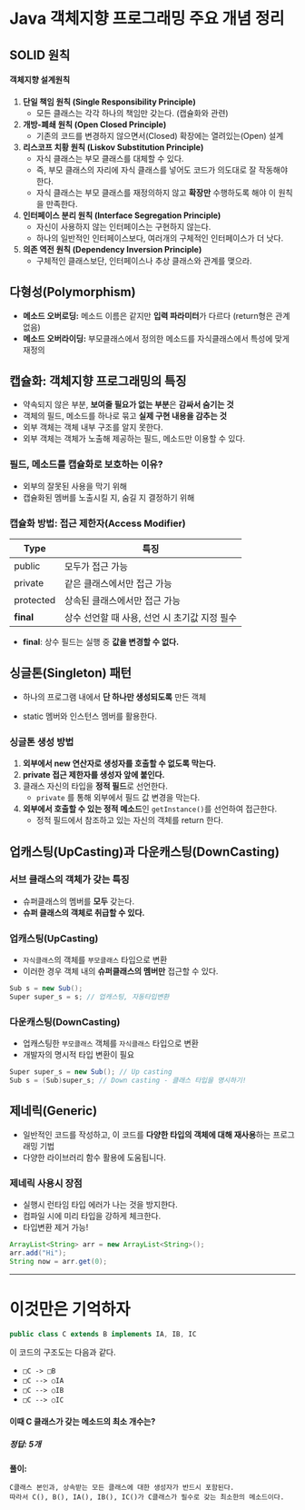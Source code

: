 # Java 객체지향 프로그래밍 주요 개념 정리



## SOLID 원칙

#### 객체지향 설계원칙

1. **단일 책임 원칙 (Single Responsibility Principle)**
   - 모든 클래스는 각각 하나의 책임만 갖는다. (캡슐화와 관련)
2. **개방-폐쇄 원칙 (Open Closed Principle)**
   - 기존의 코드를 변경하지 않으면서(Closed) 확장에는 열려있는(Open) 설계
3. **리스코프 치황 원칙 (Liskov Substitution Principle)**
   - 자식 클래스는 부모 클래스를 대체할 수 있다.
   - 즉, 부모 클래스의 자리에 자식 클래스를 넣어도 코드가 의도대로 잘 작동해야 한다.
   - 자식 클래스는 부모 클래스를 재정의하지 않고 **확장만** 수행하도록 해야 이 원칙을 만족한다.
4. **인터페이스 분리 원칙 (Interface Segregation Principle)**
   - 자신이 사용하지 않는 인터페이스는 구현하지 않는다.
   - 하나의 일반적인 인터페이스보다, 여러개의 구체적인 인터페이스가 더 낫다.
5. **의존 역전 원칙 (Dependency Inversion Principle)**
   - 구체적인 클래스보단, 인터페이스나 추상 클래스와 관계를 맺으라.



## 다형성(Polymorphism)

- **메소드 오버로딩:** 메소드 이름은 같지만 **입력 파라미터**가 다르다 (return형은 관계없음)
- **메소드 오버라이딩:** 부모클래스에서 정의한 메소드를 자식클래스에서 특성에 맞게 재정의



## 캡슐화: 객체지향 프로그래밍의 특징

* 약속되지 않은 부분, **보여줄 필요가 없는 부분**은 **감싸서 숨기는 것**
* 객체의 필드, 메소드를 하나로 묶고 **실제 구현 내용을 감추는 것**
* 외부 객체는 객체 내부 구조를 알지 못한다.
* 외부 객체는 객체가 노출해 제공하는 필드, 메소드만 이용할 수 있다.



### 필드, 메소드를 캡슐화로 보호하는 이유?

* 외부의 잘못된 사용을 막기 위해
* 캡슐화된 멤버를 노출시킬 지, 숨길 지 결정하기 위해



### 캡슐화 방법: 접근 제한자(Access Modifier)

| Type      | 특징                                          |
| --------- | --------------------------------------------- |
| public    | 모두가 접근 가능                              |
| private   | 같은 클래스에서만 접근 가능                   |
| protected | 상속된 클래스에서만 접근 가능                 |
| **final** | 상수 선언할 때 사용, 선언 시 초기값 지정 필수 |

* **final**: 상수 필드는 실행 중 **값을 변경할 수 없다.**



## 싱글톤(Singleton) 패턴

* 하나의 프로그램 내에서 **단 하나만 생성되도록** 만든 객체

* static 멤버와 인스턴스 멤버를 활용한다.



### 싱글톤 생성 방법

1. **외부에서 new 연산자로 생성자를 호출할 수 없도록 막는다.**
2. **private 접근 제한자를 생성자 앞에 붙인다.**
3. 클래스 자신의 타입을 **정적 필드**로 선언한다.
   - `private` 를 통해 외부에서 필드 값 변경을 막는다.
4. **외부에서 호출할 수 있는 정적 메소드**인 `getInstance()`를 선언하여 접근한다.
   - 정적 필드에서 참조하고 있는 자신의 객체를 return 한다.





## 업캐스팅(UpCasting)과 다운캐스팅(DownCasting)

### 서브 클래스의 객체가 갖는 특징

- 슈퍼클래스의 멤버를 **모두** 갖는다.
- **슈퍼 클래스의 객체로 취급할 수 있다.**



### 업캐스팅(UpCasting)

- `자식클래스`의 객체를 `부모클래스` 타입으로 변환
- 이러한 경우 객체 내의 **슈퍼클래스의 멤버만** 접근할 수 있다.

```java
Sub s = new Sub();
Super super_s = s; // 업캐스팅, 자동타입변환
```



### 다운캐스팅(DownCasting)

- 업캐스팅한 `부모클래스` 객체를 `자식클래스` 타입으로 변환
- 개발자의 명시적 타입 변환이 필요

```java
Super super_s = new Sub(); // Up casting
Sub s = (Sub)super_s; // Down casting - 클래스 타입을 명시하기!
```



## 제네릭(Generic)

- 일반적인 코드를 작성하고, 이 코드를 **다양한 타입의 객체에 대해 재사용**하는 프로그래밍 기법
- 다양한 라이브러리 함수 활용에 도움됩니다.



### 제네릭 사용시 장점

- 실행시 런타임 타입 에러가 나는 것을 방지한다.
- 컴파일 시에 미리 타입을 강하게 체크한다.
- 타입변환 제거 가능!

```java
ArrayList<String> arr = new ArrayList<String>();
arr.add("Hi");
String now = arr.get(0);
```



---



# 이것만은 기억하자



```java
public class C extends B implements IA, IB, IC
```

이 코드의 구조도는 다음과 같다.

- `□C -> □B`
- `□C --> ○IA`
- `□C --> ○IB`
- `□C --> ○IC`



#### 이때 C 클래스가 갖는 메소드의 최소 개수는?

##### 정답: 5개

**풀이:**

```
C클래스 본인과, 상속받는 모든 클래스에 대한 생성자가 반드시 포함된다.
따라서 C(), B(), IA(), IB(), IC()가 C클래스가 필수로 갖는 최소한의 메소드이다.
```

